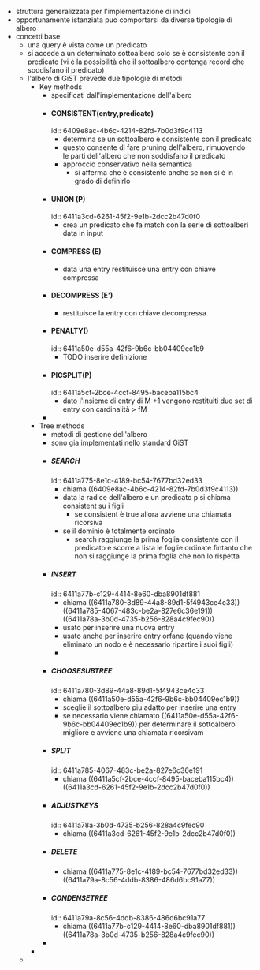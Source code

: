 - struttura generalizzata per l'implementazione di indici
- opportunamente istanziata puo comportarsi da diverse tipologie di albero
- concetti base
	- una query è vista come un predicato
	- si accede a un determinato sottoalbero solo se è consistente con il predicato (vi è la possibilità che il sottoalbero contenga record che soddisfano il predicato)
	- l'albero di GiST prevede due tipologie di metodi
		- Key methods
			- specificati dall'implementazione dell'albero
			- #### CONSISTENT(entry,predicate)
			  id:: 6409e8ac-4b6c-4214-82fd-7b0d3f9c4113
				- determina se un sottoalbero è consistente con il predicato
				- questo consente di fare pruning dell'albero, rimuovendo le parti dell'albero che non soddisfano il predicato
				- approccio conservativo nella semantica
					- si afferma che è consistente anche se non si  è in grado di definirlo
			- #### UNION (P)
			  id:: 6411a3cd-6261-45f2-9e1b-2dcc2b47d0f0
				- crea un predicato che fa match con la serie di sottoalberi data in input
			- #### COMPRESS (E)
				- data una entry restituisce una entry con chiave compressa
			- #### DECOMPRESS (E')
				- restituisce la entry con chiave decompressa
			- #### PENALTY()
			  id:: 6411a50e-d55a-42f6-9b6c-bb04409ec1b9
				- TODO inserire definizione
			- #### PICSPLIT(P)
			  id:: 6411a5cf-2bce-4ccf-8495-baceba115bc4
				- dato l'insieme di entry di M +1 vengono restituiti due set di entry con cardinalità > fM
			-
		- Tree methods
			- metodi di gestione dell'albero
			- sono gia implementati nello standard GiST
			- ##### SEARCH
			  id:: 6411a775-8e1c-4189-bc54-7677bd32ed33
				- chiama ((6409e8ac-4b6c-4214-82fd-7b0d3f9c4113))
				- data la radice dell'albero e un predicato p si chiama consistent su i figli
					- se consistent è true allora avviene una chiamata ricorsiva
				- se il dominio è totalmente ordinato
					- search raggiunge la prima foglia consistente con il predicato e scorre a lista le foglie ordinate fintanto che non si raggiunge la prima foglia che non lo rispetta
			- ##### INSERT
			  id:: 6411a77b-c129-4414-8e60-dba8901df881
				- chiama ((6411a780-3d89-44a8-89d1-5f4943ce4c33)) ((6411a785-4067-483c-be2a-827e6c36e191)) ((6411a78a-3b0d-4735-b256-828a4c9fec90))
				- usato per inserire una nuova entry
				- usato anche per inserire entry orfane (quando viene eliminato un nodo e è necessario ripartire i suoi figli)
				-
			- ##### CHOOSESUBTREE
			  id:: 6411a780-3d89-44a8-89d1-5f4943ce4c33
				- chiama ((6411a50e-d55a-42f6-9b6c-bb04409ec1b9))
				- sceglie il sottoalbero  piu adatto per inserire una entry
				- se necessario viene chiamato ((6411a50e-d55a-42f6-9b6c-bb04409ec1b9)) per determinare il sottoalbero migliore e avviene una chiamata ricorsivam
			- ##### SPLIT
			  id:: 6411a785-4067-483c-be2a-827e6c36e191
				- chiama ((6411a5cf-2bce-4ccf-8495-baceba115bc4)) ((6411a3cd-6261-45f2-9e1b-2dcc2b47d0f0))
			- ##### ADJUSTKEYS
			  id:: 6411a78a-3b0d-4735-b256-828a4c9fec90
				- chiama ((6411a3cd-6261-45f2-9e1b-2dcc2b47d0f0))
			- ##### DELETE
				- chiama ((6411a775-8e1c-4189-bc54-7677bd32ed33)) ((6411a79a-8c56-4ddb-8386-486d6bc91a77))
			- ##### CONDENSETREE
			  id:: 6411a79a-8c56-4ddb-8386-486d6bc91a77
				- chiama ((6411a77b-c129-4414-8e60-dba8901df881)) ((6411a78a-3b0d-4735-b256-828a4c9fec90))
			-
		-
	-